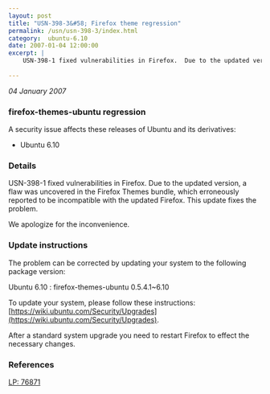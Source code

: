 ```yaml
---
layout: post
title: "USN-398-3&#58; Firefox theme regression"
permalink: /usn/usn-398-3/index.html
category:  ubuntu-6.10
date: 2007-01-04 12:00:00
excerpt: |
    USN-398-1 fixed vulnerabilities in Firefox.  Due to the updated version,  a flaw was uncovered in the Firefox Themes bundle, which erroneously  reported to be incompatible with the updated Firefox.  This update fixes  the problem.
    
--- 
```

 
 

*04 January 2007*

### firefox-themes-ubuntu regression

A security issue affects these releases of Ubuntu and its derivatives:

* Ubuntu 6.10

### Details

USN-398-1 fixed vulnerabilities in Firefox. Due to the updated version, a flaw was uncovered in the Firefox Themes bundle, which erroneously reported to be incompatible with the updated Firefox. This update fixes the problem.

We apologize for the inconvenience.

### Update instructions

The problem can be corrected by updating your system to the following package version:

Ubuntu 6.10
 : firefox-themes-ubuntu <span>0.5.4.1~6.10</span>

To update your system, please follow these instructions: [https://wiki.ubuntu.com/Security/Upgrades](https://wiki.ubuntu.com/Security/Upgrades).

After a standard system upgrade you need to restart Firefox to effect the necessary changes.

### References

 
 [LP: 76871](https://launchpad.net/bugs/76871)
 

